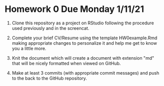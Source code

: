 # Homework 0 Due Monday 1/11/21
1. Clone this repository as a project on RStudio following the procedure used previously and in the screencat.

1. Complete your brief CV/Resume using the template HW0example.Rmd making appropriate changes to personalize it and help me get to know you a little more.  

1. Knit the document which will create a document with extension "md" that will be nicely formatted when viewed on GitHub.  

1. Make at least 3 commits (with appropriate commit messages) and push to the back to the GitHub repository.